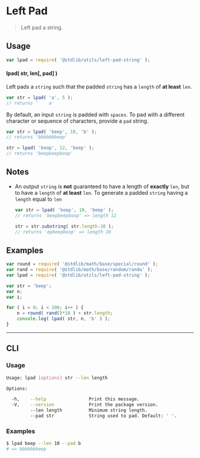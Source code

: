 Left Pad
===
> Left pad a string.

<!-- <usage> -->
## Usage

``` javascript
var lpad = require( '@stdlib/utils/left-pad-string' );
```

#### lpad( str, len[, pad] )

Left pads a `string` such that the padded `string` has a `length` of __at least__ `len`.


``` javascript
var str = lpad( 'a', 5 );
// returns '    a'
```

By default, an input `string` is padded with `spaces`. To pad with a different character or sequence of characters, provide a `pad` string.

``` javascript
var str = lpad( 'beep', 10, 'b' );
// returns 'bbbbbbbeep'

str = lpad( 'boop', 12, 'beep' );
// returns 'beepbeepboop'
```
<!-- </usage> -->

<!-- <notes> -->
## Notes

* An output `string` is __not__ guaranteed to have a length of __exactly__ `len`, but to have a `length` of __at least__ `len`. To generate a padded `string` having a `length` equal to `len`

    ``` javascript
    var str = lpad( 'boop', 10, 'beep' );
    // returns 'beepbeepboop' => length 12

    str = str.substring( str.length-10 );
    // returns 'epbeepboop' => length 10
    ```

<!-- </notes> -->

<!-- <examples> -->
## Examples

``` javascript
var round = require( '@stdlib/math/base/special/round' );
var rand = require( '@stdlib/math/base/random/randu' );
var lpad = require( '@stdlib/utils/left-pad-string' );

var str = 'beep';
var n;
var i;

for ( i = 0; i < 100; i++ ) {
    n = round( rand()*10 ) + str.length;
    console.log( lpad( str, n, 'b' ) );
}
```
<!-- </examples> -->

<!-- <cli> -->
---
## CLI

<!-- <usage> -->
### Usage

``` bash
Usage: lpad [options] str --len length

Options:

  -h,    --help                Print this message.
  -V,    --version             Print the package version.
         --len length          Minimum string length.
         --pad str             String used to pad. Default: ' '.
```
<!-- </usage> -->

<!-- <examples> -->
### Examples

``` bash
$ lpad beep --len 10 --pad b
# => bbbbbbbeep
```
<!-- </examples> -->
<!-- </cli> -->

<!-- <links> -->
<!-- </links> -->

